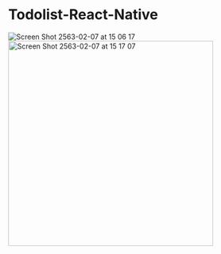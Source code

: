 # Todolist-React-Native
![Screen Shot 2563-02-07 at 15 06 17](https://user-images.githubusercontent.com/42707869/74012001-cde0df80-49bb-11ea-9e56-eb91905855e2.png)<img width="412" higth="945" alt="Screen Shot 2563-02-07 at 15 17 07" src="https://user-images.githubusercontent.com/42707869/74012515-0503c080-49bd-11ea-9153-db321a10d322.png">
